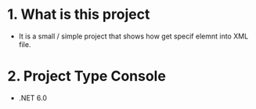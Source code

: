 # 1. What is this project

- It is a small / simple project that shows how get specif elemnt into XML file.

# 2. Project Type Console

- .NET 6.0

